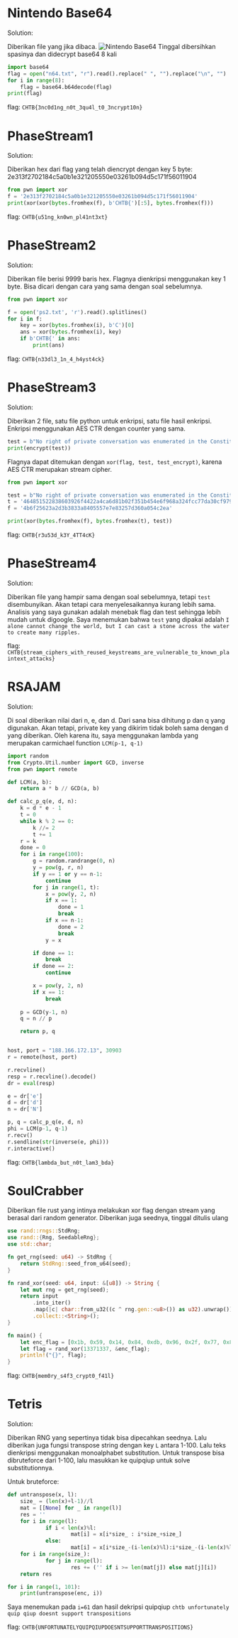 # Nintendo Base64
Solution:

Diberikan file yang jika dibaca.
![Nintendo Base64](n64.png)
Tinggal dibersihkan spasinya dan didecrypt base64 8 kali
```python
import base64
flag = open("n64.txt", "r").read().replace(" ", "").replace("\n", "")
for i in range(8):
    flag = base64.b64decode(flag)
print(flag)
```
flag: `CHTB{3nc0d1ng_n0t_3qu4l_t0_3ncrypt10n}`

# PhaseStream1
Solution:

Diberikan hex dari flag yang telah diencrypt dengan key 5 byte: 2e313f2702184c5a0b1e321205550e03261b094d5c171f56011904
```python
from pwn import xor
f = '2e313f2702184c5a0b1e321205550e03261b094d5c171f56011904'
print(xor(xor(bytes.fromhex(f), b'CHTB{')[:5], bytes.fromhex(f)))
```
flag: `CHTB{u51ng_kn0wn_pl41nt3xt}`
# PhaseStream2
Solution:

Diberikan file berisi 9999 baris hex. Flagnya dienkripsi menggunakan key 1 byte. Bisa dicari dengan cara yang sama dengan soal sebelumnya.

```python
from pwn import xor

f = open('ps2.txt', 'r').read().splitlines()
for i in f:
    key = xor(bytes.fromhex(i), b'C')[0]
    ans = xor(bytes.fromhex(i), key)
    if b'CHTB{' in ans:
        print(ans)
```
flag: `CHTB{n33dl3_1n_4_h4yst4ck}`

# PhaseStream3 
Solution:

Diberikan 2 file, satu file python untuk enkripsi, satu file hasil enkripsi. Enkripsi menggunakan AES CTR dengan counter yang sama. 
```python
test = b"No right of private conversation was enumerated in the Constitution. I don't suppose it occurred to anyone at the time that it could be prevented."
print(encrypt(test))
```
Flagnya dapat ditemukan dengan `xor(flag, test, test_encrypt)`, karena AES CTR merupakan stream cipher.

```python
from pwn import xor

test = b"No right of private conversation was enumerated in the Constitution. I don't suppose it occurred to anyone at the time that it could be prevented."
t = '464851522838603926f4422a4ca6d81b02f351b454e6f968a324fcc77da30cf979eec57c8675de3bb92f6c21730607066226780a8d4539fcf67f9f5589d150a6c7867140b5a63de2971dc209f480c270882194f288167ed910b64cf627ea6392456fa1b648afd0b239b59652baedc595d4f87634cf7ec4262f8c9581d7f56dc6f836cfe696518ce434ef4616431d4d1b361c'
f = '4b6f25623a2d3b3833a8405557e7e83257d360a054c2ea'

print(xor(bytes.fromhex(f), bytes.fromhex(t), test))
```
flag: `CHTB{r3u53d_k3Y_4TT4cK}`

# PhaseStream4
Solution:

Diberikan file yang hampir sama dengan soal sebelumnya, tetapi `test` disembunyikan. Akan tetapi cara menyelesaikannya kurang lebih sama. Analisis yang saya gunakan adalah menebak flag dan test sehingga lebih mudah untuk digoogle. Saya menemukan bahwa `test` yang dipakai adalah `I alone cannot change the world, but I can cast a stone across the water to create many ripples.`

flag: `CHTB{stream_ciphers_with_reused_keystreams_are_vulnerable_to_known_plaintext_attacks}`

# RSAJAM 
Solution:

Di soal diberikan nilai dari n, e, dan d. Dari sana bisa dihitung p dan q yang digunakan. Akan tetapi, private key yang dikirim tidak boleh sama dengan d yang diberikan. Oleh karena itu, saya menggunakan lambda yang merupakan carmichael function `LCM(p-1, q-1)`
```python
import random
from Crypto.Util.number import GCD, inverse
from pwn import remote

def LCM(a, b):
    return a * b // GCD(a, b)

def calc_p_q(e, d, n):
    k = d * e - 1
    t = 0
    while k % 2 == 0:
        k //= 2
        t += 1
    r = k
    done = 0
    for i in range(100):
        g = random.randrange(0, n)
        y = pow(g, r, n)
        if y == 1 or y == n-1:
            continue
        for j in range(1, t):
            x = pow(y, 2, n)
            if x == 1:
                done = 1
                break
            if x == n-1:
                done = 2
                break
            y = x

        if done == 1:
            break
        if done == 2:
            continue

        x = pow(y, 2, n)
        if x == 1:
            break
        
    p = GCD(y-1, n)
    q = n // p

    return p, q


host, port = "188.166.172.13", 30903
r = remote(host, port)

r.recvline()
resp = r.recvline().decode()
dr = eval(resp)

e = dr['e']
d = dr['d']
n = dr['N']

p, q = calc_p_q(e, d, n)
phi = LCM(p-1, q-1)
r.recv()
r.sendline(str(inverse(e, phi)))
r.interactive()
```

flag: `CHTB{lambda_but_n0t_lam3_bda}`

# SoulCrabber
Diberikan file rust yang intinya melakukan xor flag dengan stream yang berasal dari random generator. Diberikan juga seednya, tinggal ditulis ulang
```rust
use rand::rngs::StdRng;
use rand::{Rng, SeedableRng};
use std::char;

fn get_rng(seed: u64) -> StdRng {
    return StdRng::seed_from_u64(seed);
}

fn rand_xor(seed: u64, input: &[u8]) -> String {
    let mut rng = get_rng(seed);
    return input
        .into_iter()
        .map(|c| char::from_u32((c ^ rng.gen::<u8>()) as u32).unwrap())
        .collect::<String>();
}

fn main() {
    let enc_flag = [0x1b, 0x59, 0x14, 0x84, 0xdb, 0x96, 0x2f, 0x77, 0x82, 0xd1, 0x41, 0x0a, 0xfa, 0x4a, 0x38, 0x8f, 0x79, 0x30, 0x06, 0x7b, 0xce, 0xf6, 0xdf, 0x54, 0x6a, 0x57, 0xd9, 0xf8, 0x73];
    let flag = rand_xor(13371337, &enc_flag);
    println!("{}", flag);
}
```

flag: `CHTB{mem0ry_s4f3_crypt0_f41l}`

# Tetris
Solution:

Diberikan RNG yang sepertinya tidak bisa dipecahkan seednya. Lalu diberikan juga fungsi transpose string dengan key `L` antara 1-100. Lalu teks dienkripsi menggunakan monoalphabet substitution. Untuk transpose bisa dibruteforce dari 1-100, lalu masukkan ke quipqiup untuk solve substitutionnya.

Untuk bruteforce:
```python
def untranspose(x, l):
    size_ = (len(x)+l-1)//l
    mat = [[None] for _ in range(l)]
    res = ''
    for i in range(l):
            if i < len(x)%l:
                    mat[i] = x[i*size_ : i*size_+size_]
            else:
                    mat[i] = x[i*size_-(i-len(x)%l):i*size_-(i-len(x)%l)+size_-1]
    for i in range(size_):
            for j in range(l):
                    res += ('' if i >= len(mat[j]) else mat[j][i])
    return res

for i in range(1, 101):
    print(untranspose(enc, i))
```

Saya menemukan pada `i=61` dan hasil dekripsi quipqiup `chtb unfortunately quip qiup doesnt support transpositions`

flag: `CHTB{UNFORTUNATELYQUIPQIUPDOESNTSUPPORTTRANSPOSITIONS}`
